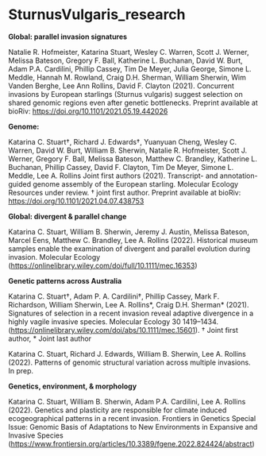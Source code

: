 # SturnusVulgaris_research

**Global: parallel invasion signatures**

Natalie R. Hofmeister, Katarina Stuart, Wesley C. Warren, Scott J. Werner, Melissa Bateson, Gregory F. Ball, Katherine L. Buchanan, David W. Burt, Adam P.A. Cardilini, Phillip Cassey, Tim De Meyer, Julia George, Simone L. Meddle, Hannah M. Rowland, Craig D.H. Sherman, William Sherwin, Wim Vanden Berghe, Lee Ann Rollins, David F. Clayton (2021). Concurrent invasions by European starlings (Sturnus vulgaris) suggest selection on shared genomic regions even after genetic bottlenecks.
Preprint available at bioRiv: https://doi.org/10.1101/2021.05.19.442026

**Genome:**

Katarina C. Stuart†, Richard J. Edwards†, Yuanyuan Cheng, Wesley C. Warren, David W. Burt, William B. Sherwin, Natalie R. Hofmeister, Scott J. Werner, Gregory F. Ball, Melissa Bateson, Matthew C. Brandley, Katherine L. Buchanan, Phillip Cassey, David F. Clayton, Tim De Meyer, Simone L. Meddle, Lee A. Rollins Joint first authors (2021). Transcript- and annotation-guided genome assembly of the European starling. Molecular Ecology Resources under review. 
† joint first author.
Preprint available at bioRiv: https://doi.org/10.1101/2021.04.07.438753

**Global: divergent & parallel change**

Katarina C. Stuart, William B. Sherwin, Jeremy J. Austin, Melissa Bateson, Marcel Eens, Matthew C. Brandley, Lee A. Rollins (2022). Historical museum samples enable the examination of divergent and parallel evolution during invasion. Molecular Ecology (https://onlinelibrary.wiley.com/doi/full/10.1111/mec.16353)

**Genetic patterns across Australia**

Katarina C. Stuart†, Adam P. A. Cardilini†, Phillip Cassey, Mark F. Richardson, William Sherwin, Lee A. Rollins*, Craig D.H. Sherman* (2021). Signatures of selection in a recent invasion reveal adaptive divergence in a highly vagile invasive species. Molecular Ecology 30 1419–1434. (https://onlinelibrary.wiley.com/doi/abs/10.1111/mec.15601). † Joint first author, * Joint last author

Katarina C. Stuart, Richard J. Edwards, William B. Sherwin, Lee A. Rollins (2022). Patterns of genomic structural variation across multiple invasions. In prep.

**Genetics, environment, & morphology**

Katarina C. Stuart, William B. Sherwin, Adam P.A. Cardilini, Lee A. Rollins (2022). Genetics and plasticity are responsible for climate induced ecogeographical patterns in a recent invasion. Frontiers in Genetics Special Issue: Genomic Basis of Adaptations to New Environments in Expansive and Invasive Species (https://www.frontiersin.org/articles/10.3389/fgene.2022.824424/abstract)

